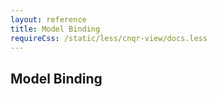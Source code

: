 ```yaml
---
layout: reference
title: Model Binding
requireCss: /static/less/cnqr-view/docs.less
---
```


## Model Binding ##
